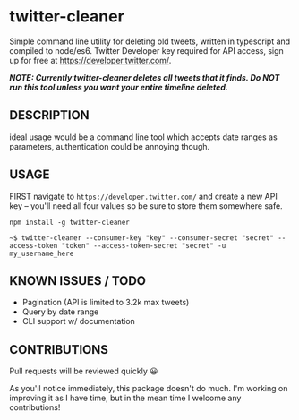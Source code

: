 # twitter-cleaner
Simple command line utility for deleting old tweets, written in typescript and compiled to node/es6. Twitter Developer key required for API access, sign up for free at https://developer.twitter.com/.

***NOTE: Currently twitter-cleaner deletes all tweets that it finds. Do NOT run this tool unless you want your entire timeline deleted.*** 

## DESCRIPTION
ideal usage would be a command line tool which accepts date ranges as parameters, authentication could be annoying though.

## USAGE
FIRST navigate to `https://developer.twitter.com/` and create a new API key – you'll need all four values so be sure to store them somewhere safe.

`npm install -g twitter-cleaner`

`~$ twitter-cleaner --consumer-key "key" --consumer-secret "secret" --access-token "token" --access-token-secret "secret" -u my_username_here`

## KNOWN ISSUES / TODO

- Pagination (API is limited to 3.2k max tweets)
- Query by date range
- CLI support w/ documentation

## CONTRIBUTIONS
Pull requests will be reviewed quickly 😀

As you'll notice immediately, this package doesn't do much. I'm working on improving it as I have time, but in the mean time I welcome any contributions!
